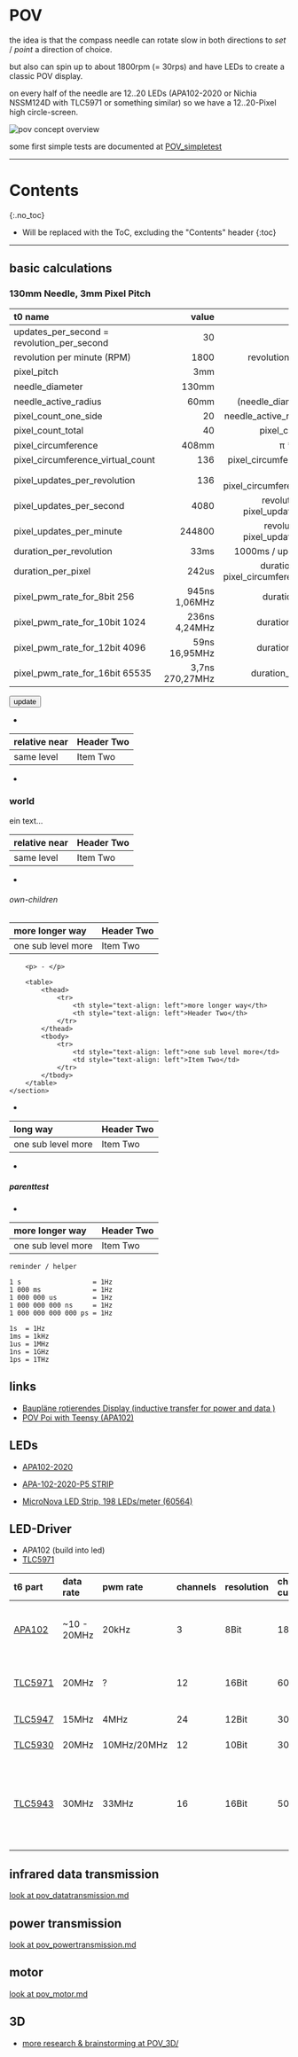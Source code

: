 # POV
<!--lint disable list-item-indent-->
<!--lint disable list-item-bullet-indent-->
<!--lint disable code-block-style-->

the idea is that the compass needle can rotate slow in both directions to *set* / *point* a direction of choice.

but also can spin up to about 1800rpm (= 30rps) and have LEDs to create a classic POV display.

on every half of the needle are 12..20 LEDs (APA102-2020 or Nichia NSSM124D with TLC5971 or something similar)
so we have a 12..20-Pixel high circle-screen.

![pov concept overview](pov_concept_overview.svg)

some first simple tests are documented at [POV_simpletest](../../POV_simpletest)

---
# Contents
{:.no_toc}

* Will be replaced with the ToC, excluding the "Contents" header
{:toc}
---

## basic calculations

### 130mm Needle, 3mm Pixel Pitch

| t0 name                                       | value           | formula                                                     | value |
| :----------------------------------------- | --------------: | ----------------------------------------------------------: | ----: |
| updates_per_second = revolution_per_second | 30              |                                                             | <input type="number" class="unit rpm" id="updates_per_second" value="30" step="1" min="0" max="120"/> |
| revolution per minute (RPM)                | 1800            | revolution_per_second * 60                                  | <span id="rpm"></span> |
| pixel_pitch                                | 3mm             |                                                             | <input type="number" class="unit millimeter" id="pixel_pitch" value="3" step="0.1" min="0" max="20" /> |
| needle_diameter                            | 130mm           |                                                             | <input type="number" class="unit millimeter" id="needle_diameter" value="130" step="1" min="0" max="500" /> |
| needle_active_radius                       | 60mm            | (needle_diameter - 10mm) / 2                                | <span id="needle_active_radius"></span> |
| pixel_count_one_side                       | 20              | needle_active_radius / pixel_pitch                          | <span id="pixel_count_one_side"></span> |
| pixel_count_total                          | 40              | pixel_count_one_side * 2                                    | <input type="number" class="" id="pixel_count_total" value="40" step="1" min="0" max="1000" /> |
| pixel_circumference                        | 408mm           | π * needle_diameter                                         | <span id="pixel_circumference"></span> |
| pixel_circumference_virtual_count          | 136             | pixel_circumference / pixel_pitch                           | <input type="number" class="" id="pixel_circumference_virtual_count" value="136" step="1" min="0" max="1440" /> |
| pixel_updates_per_revolution               | 136             | = pixel_circumference_virtual_count                         | <span id="pixel_updates_per_revolution"></span> |
| pixel_updates_per_second                   | 4080            | revolution_per_second * pixel_updates_per_revolution        | <span id="pixel_updates_per_second"></span> |
| pixel_updates_per_minute                   | 244800          | revolution_per_minute * pixel_updates_per_revolution        | <span id="pixel_updates_per_minute"></span> |
| duration_per_revolution                    | 33ms            | 1000ms / updates_per_second                                 | <span id="duration_per_revolution"></span> |
| duration_per_pixel                         | 242us           | duration_per_revolution / pixel_circumference_virtual_count | <span id="duration_per_pixel"></span> |
| pixel_pwm_rate_for_8bit       256          | 945ns   1,06MHz | duration_per_pixel /   256                                  | <span id="pixel_pwm_rate_for_8bit"></span> |
| pixel_pwm_rate_for_10bit     1024          | 236ns   4,24MHz | duration_per_pixel /  1024                                  | <span id="pixel_pwm_rate_for_10bit"></span> |
| pixel_pwm_rate_for_12bit     4096          |  59ns  16,95MHz | duration_per_pixel /  4096                                  | <span id="pixel_pwm_rate_for_12bit"></span> |
| pixel_pwm_rate_for_16bit    65535          | 3,7ns 270,27MHz | duration_per_pixel / 65535                                  | <span id="pixel_pwm_rate_for_16bit"></span> |

<button type="button" name="bt_update" id="bt_update">update</button>

-

| relative near  | Header Two     |
| :------------- | :------------- |
| same level     | Item Two       |

-

<!-- test case for siblings -->
### world

ein text...

| relative near  | Header Two     |
| :------------- | :------------- |
| same level     | Item Two       |

-





<!-- test case for parent traversal -->
<section>
    <section id="own-children" >
        <h6>own-children</h6>
        <section>
            <table>
                <thead>
                    <tr>
                        <th style="text-align: left">more longer way</th>
                        <th style="text-align: left">Header Two</th>
                    </tr>
                </thead>
                <tbody>
                    <tr>
                        <td style="text-align: left">one sub level more</td>
                        <td style="text-align: left">Item Two</td>
                    </tr>
                </tbody>
            </table>
        </section>

        <p> - </p>

        <table>
            <thead>
                <tr>
                    <th style="text-align: left">more longer way</th>
                    <th style="text-align: left">Header Two</th>
                </tr>
            </thead>
            <tbody>
                <tr>
                    <td style="text-align: left">one sub level more</td>
                    <td style="text-align: left">Item Two</td>
                </tr>
            </tbody>
        </table>
    </section>
</section>




-

<section>
    <table>
        <thead>
            <tr>
                <th style="text-align: left">long way</th>
                <th style="text-align: left">Header Two</th>
            </tr>
        </thead>
        <tbody>
            <tr>
                <td style="text-align: left">one sub level more</td>
                <td style="text-align: left">Item Two</td>
            </tr>
        </tbody>
    </table>
</section>

-

<!-- test case for parent traversal -->
<section>
    <section>
        <h5>parenttest</h5>
    </section>
</section>

-

<section>
    <table>
        <thead>
            <tr>
                <th style="text-align: left">more longer way</th>
                <th style="text-align: left">Header Two</th>
            </tr>
        </thead>
        <tbody>
            <tr>
                <td style="text-align: left">one sub level more</td>
                <td style="text-align: left">Item Two</td>
            </tr>
        </tbody>
    </table>
</section>




<script type="text/javascript">


</script>



```
reminder / helper

1 s                  = 1Hz
1 000 ms             = 1Hz
1 000 000 us         = 1Hz
1 000 000 000 ns     = 1Hz
1 000 000 000 000 ps = 1Hz

1s  = 1Hz
1ms = 1kHz
1us = 1MHz
1ns = 1GHz
1ps = 1THz
```


## links
- [Baupläne rotierendes Display (inductive transfer for power and data )](https://www.mikrocontroller.net/topic/80808#675198)
- [POV Poi with Teensy (APA102)](https://forum.pjrc.com/threads/30020-Teensy-APA102-POV-Poi-Pixel-Poi-Build-Tutorial/page11)

## LEDs
- [APA102-2020]()

- [APA-102-2020-P5 STRIP](http://neon-world.com/en/product_detail.php?cid=94&id=230)
- [MicroNova LED Strip, 198 LEDs/meter (60564)](https://solarbotics.com/product/60564/)

## LED-Driver
- APA102 (build into led)
- [TLC5971]()

| t6 part                                         | data rate | pwm rate | channels | resolution | ch current | comment |
| :------------------------------------------- | :-------- | :------- | :------- | :--------- | :--------- | :------ |
| [APA102](https://cpldcpu.wordpress.com/2014/08/27/apa102/) | ~10 - 20MHz | 20kHz | 3 | 8Bit |  18mA      | simple to use - but no real datasheet values |
| [TLC5971](http://www.ti.com/product/TLC5971) | 20MHz     |  ?       | 12       | 16Bit      |  60mA      | internal oscillator, available libs |
| [TLC5947](http://www.ti.com/product/TLC5947) | 15MHz     |  4MHz    | 24       | 12Bit      |  30mA      | internal oscillator |
| [TLC5930](http://www.ti.com/product/TLC5930) | 20MHz     | 10MHz/20MHz | 12       | 10Bit      |  30mA      | internal oscillator |
| [TLC5943](http://www.ti.com/product/TLC5943) | 30MHz     | 33MHz    | 16       | 16Bit      |  50mA      | schnick-schnack-systems is using these. needs external GS clock |


## infrared data transmission
[look at pov_datatransmission.md](pov_datatransmission.md)

## power transmission
[look at pov_powertransmission.md](pov_powertransmission.md)

## motor
[look at pov_motor.md](pov_motor.md)

## 3D
- [more research & brainstorming at POV_3D/](POV_3D/readme.md)
